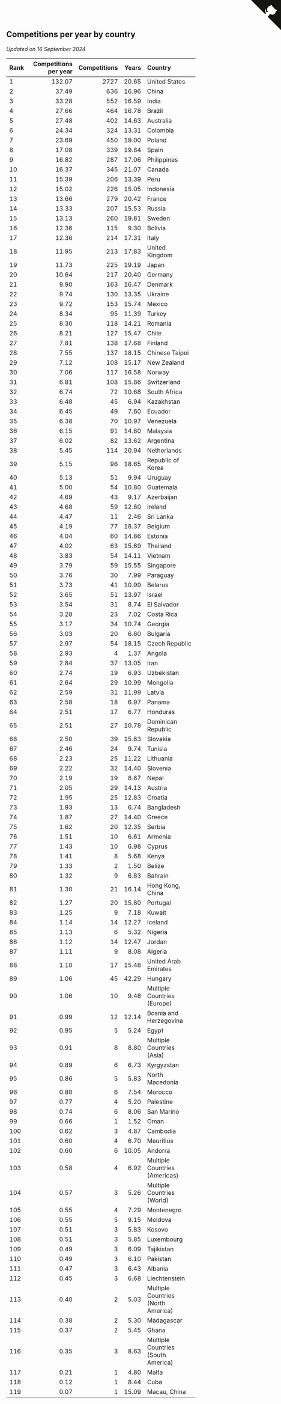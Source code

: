 ## Competitions per year by country

*Updated on 16 September 2024*

| Rank | Competitions per year | Competitions | Years | Country |
| :--- | ---: | ---: | ---: | :--- |
| 1 | 132.07 | 2727 | 20.65 | United States |
| 2 | 37.49 | 636 | 16.96 | China |
| 3 | 33.28 | 552 | 16.59 | India |
| 4 | 27.66 | 464 | 16.78 | Brazil |
| 5 | 27.48 | 402 | 14.63 | Australia |
| 6 | 24.34 | 324 | 13.31 | Colombia |
| 7 | 23.69 | 450 | 19.00 | Poland |
| 8 | 17.08 | 339 | 19.84 | Spain |
| 9 | 16.82 | 287 | 17.06 | Philippines |
| 10 | 16.37 | 345 | 21.07 | Canada |
| 11 | 15.39 | 206 | 13.39 | Peru |
| 12 | 15.02 | 226 | 15.05 | Indonesia |
| 13 | 13.66 | 279 | 20.42 | France |
| 14 | 13.33 | 207 | 15.53 | Russia |
| 15 | 13.13 | 260 | 19.81 | Sweden |
| 16 | 12.36 | 115 | 9.30 | Bolivia |
| 17 | 12.36 | 214 | 17.31 | Italy |
| 18 | 11.95 | 213 | 17.83 | United Kingdom |
| 19 | 11.73 | 225 | 19.19 | Japan |
| 20 | 10.64 | 217 | 20.40 | Germany |
| 21 | 9.90 | 163 | 16.47 | Denmark |
| 22 | 9.74 | 130 | 13.35 | Ukraine |
| 23 | 9.72 | 153 | 15.74 | Mexico |
| 24 | 8.34 | 95 | 11.39 | Turkey |
| 25 | 8.30 | 118 | 14.21 | Romania |
| 26 | 8.21 | 127 | 15.47 | Chile |
| 27 | 7.81 | 138 | 17.68 | Finland |
| 28 | 7.55 | 137 | 18.15 | Chinese Taipei |
| 29 | 7.12 | 108 | 15.17 | New Zealand |
| 30 | 7.06 | 117 | 16.58 | Norway |
| 31 | 6.81 | 108 | 15.86 | Switzerland |
| 32 | 6.74 | 72 | 10.68 | South Africa |
| 33 | 6.48 | 45 | 6.94 | Kazakhstan |
| 34 | 6.45 | 49 | 7.60 | Ecuador |
| 35 | 6.38 | 70 | 10.97 | Venezuela |
| 36 | 6.15 | 91 | 14.80 | Malaysia |
| 37 | 6.02 | 82 | 13.62 | Argentina |
| 38 | 5.45 | 114 | 20.94 | Netherlands |
| 39 | 5.15 | 96 | 18.65 | Republic of Korea |
| 40 | 5.13 | 51 | 9.94 | Uruguay |
| 41 | 5.00 | 54 | 10.80 | Guatemala |
| 42 | 4.69 | 43 | 9.17 | Azerbaijan |
| 43 | 4.68 | 59 | 12.60 | Ireland |
| 44 | 4.47 | 11 | 2.46 | Sri Lanka |
| 45 | 4.19 | 77 | 18.37 | Belgium |
| 46 | 4.04 | 60 | 14.86 | Estonia |
| 47 | 4.02 | 63 | 15.69 | Thailand |
| 48 | 3.83 | 54 | 14.11 | Vietnam |
| 49 | 3.79 | 59 | 15.55 | Singapore |
| 50 | 3.76 | 30 | 7.99 | Paraguay |
| 51 | 3.73 | 41 | 10.99 | Belarus |
| 52 | 3.65 | 51 | 13.97 | Israel |
| 53 | 3.54 | 31 | 8.74 | El Salvador |
| 54 | 3.28 | 23 | 7.02 | Costa Rica |
| 55 | 3.17 | 34 | 10.74 | Georgia |
| 56 | 3.03 | 20 | 6.60 | Bulgaria |
| 57 | 2.97 | 54 | 18.15 | Czech Republic |
| 58 | 2.93 | 4 | 1.37 | Angola |
| 59 | 2.84 | 37 | 13.05 | Iran |
| 60 | 2.74 | 19 | 6.93 | Uzbekistan |
| 61 | 2.64 | 29 | 10.99 | Mongolia |
| 62 | 2.59 | 31 | 11.99 | Latvia |
| 63 | 2.58 | 18 | 6.97 | Panama |
| 64 | 2.51 | 17 | 6.77 | Honduras |
| 65 | 2.51 | 27 | 10.78 | Dominican Republic |
| 66 | 2.50 | 39 | 15.63 | Slovakia |
| 67 | 2.46 | 24 | 9.74 | Tunisia |
| 68 | 2.23 | 25 | 11.22 | Lithuania |
| 69 | 2.22 | 32 | 14.40 | Slovenia |
| 70 | 2.19 | 19 | 8.67 | Nepal |
| 71 | 2.05 | 29 | 14.13 | Austria |
| 72 | 1.95 | 25 | 12.83 | Croatia |
| 73 | 1.93 | 13 | 6.74 | Bangladesh |
| 74 | 1.87 | 27 | 14.40 | Greece |
| 75 | 1.62 | 20 | 12.35 | Serbia |
| 76 | 1.51 | 10 | 6.61 | Armenia |
| 77 | 1.43 | 10 | 6.98 | Cyprus |
| 78 | 1.41 | 8 | 5.68 | Kenya |
| 79 | 1.33 | 2 | 1.50 | Belize |
| 80 | 1.32 | 9 | 6.83 | Bahrain |
| 81 | 1.30 | 21 | 16.14 | Hong Kong, China |
| 82 | 1.27 | 20 | 15.80 | Portugal |
| 83 | 1.25 | 9 | 7.18 | Kuwait |
| 84 | 1.14 | 14 | 12.27 | Iceland |
| 85 | 1.13 | 6 | 5.32 | Nigeria |
| 86 | 1.12 | 14 | 12.47 | Jordan |
| 87 | 1.11 | 9 | 8.08 | Algeria |
| 88 | 1.10 | 17 | 15.48 | United Arab Emirates |
| 89 | 1.06 | 45 | 42.29 | Hungary |
| 90 | 1.06 | 10 | 9.48 | Multiple Countries (Europe) |
| 91 | 0.99 | 12 | 12.14 | Bosnia and Herzegovina |
| 92 | 0.95 | 5 | 5.24 | Egypt |
| 93 | 0.91 | 8 | 8.80 | Multiple Countries (Asia) |
| 94 | 0.89 | 6 | 6.73 | Kyrgyzstan |
| 95 | 0.86 | 5 | 5.83 | North Macedonia |
| 96 | 0.80 | 6 | 7.54 | Morocco |
| 97 | 0.77 | 4 | 5.20 | Palestine |
| 98 | 0.74 | 6 | 8.06 | San Marino |
| 99 | 0.66 | 1 | 1.52 | Oman |
| 100 | 0.62 | 3 | 4.87 | Cambodia |
| 101 | 0.60 | 4 | 6.70 | Mauritius |
| 102 | 0.60 | 6 | 10.05 | Andorra |
| 103 | 0.58 | 4 | 6.92 | Multiple Countries (Americas) |
| 104 | 0.57 | 3 | 5.26 | Multiple Countries (World) |
| 105 | 0.55 | 4 | 7.29 | Montenegro |
| 106 | 0.55 | 5 | 9.15 | Moldova |
| 107 | 0.51 | 3 | 5.83 | Kosovo |
| 108 | 0.51 | 3 | 5.85 | Luxembourg |
| 109 | 0.49 | 3 | 6.09 | Tajikistan |
| 110 | 0.49 | 3 | 6.10 | Pakistan |
| 111 | 0.47 | 3 | 6.43 | Albania |
| 112 | 0.45 | 3 | 6.68 | Liechtenstein |
| 113 | 0.40 | 2 | 5.03 | Multiple Countries (North America) |
| 114 | 0.38 | 2 | 5.30 | Madagascar |
| 115 | 0.37 | 2 | 5.45 | Ghana |
| 116 | 0.35 | 3 | 8.63 | Multiple Countries (South America) |
| 117 | 0.21 | 1 | 4.80 | Malta |
| 118 | 0.12 | 1 | 8.44 | Cuba |
| 119 | 0.07 | 1 | 15.09 | Macau, China |


<a href="https://github.com/JustinTimeCuber/wca_statistics" class="github-corner" aria-label="View source on Github"><svg width="80" height="80" viewBox="0 0 250 250" style="fill:#151513; color:#fff; position: absolute; top: 0; border: 0; right: 0;" aria-hidden="true"><path d="M0,0 L115,115 L130,115 L142,142 L250,250 L250,0 Z"></path><path d="M128.3,109.0 C113.8,99.7 119.0,89.6 119.0,89.6 C122.0,82.7 120.5,78.6 120.5,78.6 C119.2,72.0 123.4,76.3 123.4,76.3 C127.3,80.9 125.5,87.3 125.5,87.3 C122.9,97.6 130.6,101.9 134.4,103.2" fill="currentColor" style="transform-origin: 130px 106px;" class="octo-arm"></path><path d="M115.0,115.0 C114.9,115.1 118.7,116.5 119.8,115.4 L133.7,101.6 C136.9,99.2 139.9,98.4 142.2,98.6 C133.8,88.0 127.5,74.4 143.8,58.0 C148.5,53.4 154.0,51.2 159.7,51.0 C160.3,49.4 163.2,43.6 171.4,40.1 C171.4,40.1 176.1,42.5 178.8,56.2 C183.1,58.6 187.2,61.8 190.9,65.4 C194.5,69.0 197.7,73.2 200.1,77.6 C213.8,80.2 216.3,84.9 216.3,84.9 C212.7,93.1 206.9,96.0 205.4,96.6 C205.1,102.4 203.0,107.8 198.3,112.5 C181.9,128.9 168.3,122.5 157.7,114.1 C157.9,116.9 156.7,120.9 152.7,124.9 L141.0,136.5 C139.8,137.7 141.6,141.9 141.8,141.8 Z" fill="currentColor" class="octo-body"></path></svg></a><style>.github-corner:hover .octo-arm{animation:octocat-wave 560ms ease-in-out}@keyframes octocat-wave{0%,100%{transform:rotate(0)}20%,60%{transform:rotate(-25deg)}40%,80%{transform:rotate(10deg)}}@media (max-width:500px){.github-corner:hover .octo-arm{animation:none}.github-corner .octo-arm{animation:octocat-wave 560ms ease-in-out}}</style>
